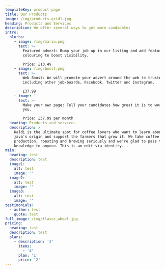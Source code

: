 ```yaml
---
templateKey: product-page
title: Our Products
image: /img/products-grid1.jpg
heading: Products and Services
description: We offer several ways to get more candidates
intro:
  blurbs:
    - image: /img/mario.png
      text: >-
        Featured advert: Bump your job up in our listing and add featured
        colouring to boost visibility.

        Price: £13.49
    - image: /img/boost.png
      text: >-
        Web Boost: We will promote your advert around the web to trusted sites,
        including other job-boards, Facebook, Twitter and Instagram.

        £37.99
    - image: ''
      text: >-
        Make your own page: Tell your candidates how great it is to work for
        you.

        Price: £37.99 per month
  heading: Products and services
  description: >
    Kaldi is the ultimate spot for coffee lovers who want to learn about their
    java’s origin and support the farmers that grew it. We take coffee
    production, roasting and brewing seriously and we’re glad to pass that
    knowledge to anyone. This is an edit via identity...
main:
  heading: test
  description: test
  image1:
    alt: test
    image: ''
  image2:
    alt: test
    image: ''
  image3:
    alt: test
    image: ''
testimonials:
  - author: test
    quote: test
full_image: /img/flavor_wheel.jpg
pricing:
  heading: test
  description: test
  plans:
    - description: '3'
      items:
        - '4'
      plan: '1'
      price: '2'
---
```


